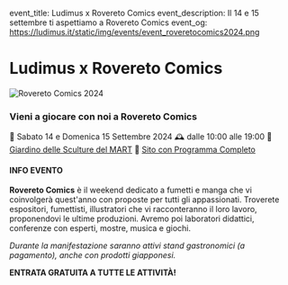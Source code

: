event_title: Ludimus x Rovereto Comics
event_description: Il 14 e 15 settembre ti aspettiamo a Rovereto Comics
event_og: https://ludimus.it/static/img/events/event_roveretocomics2024.png

# Ludimus x Rovereto Comics

![Rovereto Comics 2024](https://ludimus.it/static/img/events/event_roveretocomics2024.png)

### Vieni a giocare con noi a Rovereto Comics

📅 Sabato 14 e Domenica 15 Settembre 2024
🕰 dalle 10:00 alle 19:00
📍 [Giardino delle Sculture del MART](https://goo.gl/maps/vwTCB69XvfG5N2NP7)
🔗 [Sito con Programma Completo](https://www.bibliotecacivica.rovereto.tn.it/Eventi-e-attivita/ROVERETO-COMICS-2024)

#### INFO EVENTO

**Rovereto Comics** è il weekend dedicato a fumetti e manga che vi coinvolgerà quest'anno con proposte per tutti gli appassionati.
Troverete espositori, fumettisti, illustratori che vi racconteranno il loro lavoro, proponendovi le ultime produzioni. Avremo poi laboratori didattici, conferenze con esperti, mostre, musica e giochi.

_Durante la manifestazione saranno attivi stand gastronomici (a pagamento), anche con prodotti giapponesi._

**ENTRATA GRATUITA A TUTTE LE ATTIVITÀ!**
